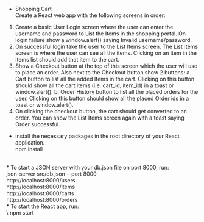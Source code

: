 * Shopping Cart <br>
Create a React web app with the following screens in order:
1. Create a basic User Login screen where the user can enter the username and password to List
the Items in the shopping portal. On login failure show a window.alert() saying Invalid
username/password.
2. On successful login take the user to the List Items screen. The List Items screen is where the
user can see all the items. Clicking on an item in the items list should add that item to the cart.
3. Show a Checkout button at the top of this screen which the user will use to place an order. Also
next to the Checkout button show 2 buttons:
a. Cart button to list all the added Items in the cart. Clicking on this button should show all
the cart items (i.e. cart_id, item_id) in a toast or window.alert().
b. Order History button to list all the placed orders for the user. Clicking on this button
should show all the placed Order ids in a toast or window.alert().
4. On clicking the checkout button, the cart should get converted to an order. You can show the List
Items screen again with a toast saying Order successful.

* install the necessary packages in the root directory of your React application. <br>
npm install
<br>
* To start a JSON server with your db.json file on port 8000, run: <br>
json-server src/db.json --port 8000 <br>
http://localhost:8000/users <br>
http://localhost:8000/items <br>
http://localhost:8000/carts <br>
http://localhost:8000/orders <br>
* To start the React app, run: <br>\
npm start
